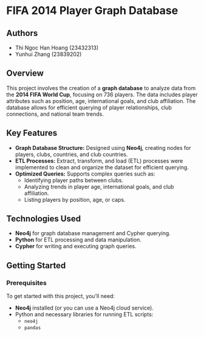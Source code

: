 # FIFA 2014 Player Graph Database

## Authors
- Thi Ngoc Han Hoang (23432313)
- Yunhui Zhang (23839202)
## Overview
This project involves the creation of a **graph database** to analyze data from the **2014 FIFA World Cup**, focusing on 736 players. The data includes player attributes such as position, age, international goals, and club affiliation. The database allows for efficient querying of player relationships, club connections, and national team trends.

## Key Features
- **Graph Database Structure:** Designed using **Neo4j**, creating nodes for players, clubs, countries, and club countries.
- **ETL Processes:** Extract, transform, and load (ETL) processes were implemented to clean and organize the dataset for efficient querying.
- **Optimized Queries:** Supports complex queries such as:
  - Identifying player paths between clubs.
  - Analyzing trends in player age, international goals, and club affiliation.
  - Listing players by position, age, or caps.

## Technologies Used
- **Neo4j** for graph database management and Cypher querying.
- **Python** for ETL processing and data manipulation.
- **Cypher** for writing and executing graph queries.

## Getting Started

### Prerequisites
To get started with this project, you’ll need:
- **Neo4j** installed (or you can use a Neo4j cloud service).
- Python and necessary libraries for running ETL scripts:
  - `neo4j`
  - `pandas`
